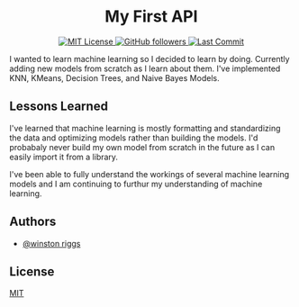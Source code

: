 <h1 align="center">My First API</h1>

<p align="center">
  <a href="https://github.com/wriggs12/MyFirstAPI/blob/master/LICENSE">
    <img src="https://img.shields.io/github/license/wriggs12/MyFirstAPI" alt="MIT License">
  </a>
  <a href="https://github.com/wriggs12">
    <img alt="GitHub followers" src="https://img.shields.io/github/followers/wriggs12?style=social">
  </a>
  <a href="https://github.com/wriggs12">
    <img alt="Last Commit" src="https://img.shields.io/github/last-commit/wriggs12/MyFirstAPI">
  </a>
</p>

I wanted to learn machine learning so I decided to learn by doing. 
Currently adding new models from scratch as I learn about them. 
I've implemented KNN, KMeans, Decision Trees, and Naive Bayes 
Models.


## Lessons Learned

I've learned that machine learning is mostly formatting and 
standardizing the data and optimizing models rather than building 
the models. I'd probabaly never build my own model from 
scratch in the future as I can easily import it from a library.

I've been able to fully understand the workings of several machine learning
models and I am continuing to furthur my understanding of machine learning.

## Authors

- [@winston riggs](https://github.com/wriggs12)


## License

[MIT](https://choosealicense.com/licenses/mit/)

